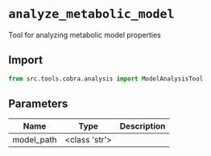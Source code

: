 # `analyze_metabolic_model`

Tool for analyzing metabolic model properties

## Import

```python
from src.tools.cobra.analysis import ModelAnalysisTool
````

## Parameters

| Name | Type | Description |
|-----|------|-------------|
| model_path | <class 'str'> | |
